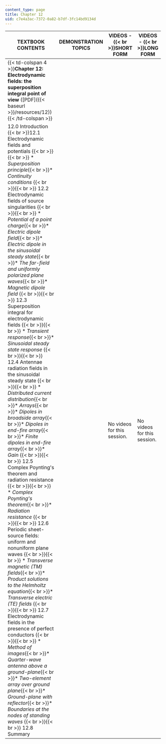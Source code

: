```yaml
---
content_type: page
title: Chapter 12
uid: c7e4a3ac-7372-0a82-b7df-3fc14bd9134d
---
```


| TEXTBOOK CONTENTS | DEMONSTRATION TOPICS | VIDEOS -  {{< br >}}SHORT FORM | VIDEOS -  {{< br >}}LONG FORM |
| --- | --- | --- | --- |
| {{< td-colspan 4 >}}**Chapter 12: Electrodynamic fields: the superposition integral point of view** ([PDF]({{< baseurl >}}/resources/12)){{< /td-colspan >}} ||||
| 12.0 Introduction  {{< br >}}12.1 Electrodynamic fields and potentials {{< br >}}{{< br >}} *   _Superposition principle_{{< br >}}*   _Continuity conditions_ {{< br >}}{{< br >}} 12.2 Electrodynamic fields of source singularities {{< br >}}{{< br >}} *   _Potential of a point charge_{{< br >}}*   _Electric dipole field_{{< br >}}*   _Electric dipole in the sinusoidal steady state_{{< br >}}*   _The far-field and uniformly polarized plane waves_{{< br >}}*   _Magnetic dipole field_ {{< br >}}{{< br >}} 12.3 Superposition integral for electrodynamic fields {{< br >}}{{< br >}} *   _Transient response_{{< br >}}*   _Sinusoidal steady state response_ {{< br >}}{{< br >}} 12.4 Antennae radiation fields in the sinusoidal steady state {{< br >}}{{< br >}} *   _Distributed current distribution_{{< br >}}*   _Arrays_{{< br >}}*   _Dipoles in broadside array_{{< br >}}*   _Dipoles in end-fire array_{{< br >}}*   _Finite dipoles in end-fire array_{{< br >}}*   _Gain_ {{< br >}}{{< br >}} 12.5 Complex Poynting's theorem and radiation resistance {{< br >}}{{< br >}} *   _Complex Poynting's theorem_{{< br >}}*   _Radiation resistance_ {{< br >}}{{< br >}} 12.6 Periodic sheet-source fields: uniform and nonuniform plane waves {{< br >}}{{< br >}} *   _Transverse magnetic (TM) fields_{{< br >}}*   _Product solutions to the Helmholtz equation_{{< br >}}*   _Transverse electric (TE) fields_ {{< br >}}{{< br >}} 12.7 Electrodynamic fields in the presence of perfect conductors {{< br >}}{{< br >}} *   _Method of images_{{< br >}}*   _Quarter-wave antenna above a ground-plane_{{< br >}}*   _Two-element array over ground plane_{{< br >}}*   _Ground-plane with reflector_{{< br >}}*   _Boundaries at the nodes of standing waves_ {{< br >}}{{< br >}} 12.8 Summary | &nbsp; | No videos for this session. | No videos for this session.